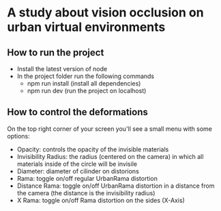 # A study about vision occlusion on urban virtual environments

## How to run the project
- Install the latest version of node
- In the project folder run the following commands
  - npm run install (install all dependencies)
  - npm run dev (run the project on localhost)

## How to control the deformations
On the top right corner of your screen you'll see a small menu with some options:
- Opacity: controls the opacity of the invisible materials
- Invisibility Radius: the radius (centered on the camera) in which all materials inside of the circle will be invisile
- Diameter: diameter of cilinder on distorions
- Rama: toggle on/off regular UrbanRama distortion
- Distance Rama: toggle on/off UrbanRama distortion in a distance from the camera (the distance is the invisibility radius)
- X Rama: toggle on/off Rama distortion on the sides (X-Axis)
